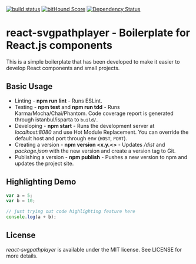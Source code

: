 [![build status](https://secure.travis-ci.org/saschwarz/react-svgpathplayer.png)](http://travis-ci.org/saschwarz/react-svgpathplayer) [![bitHound Score](https://www.bithound.io/github/saschwarz/react-svgpathplayer/badges/score.svg)](https://www.bithound.io/github/saschwarz/react-svgpathplayer) [![Dependency Status](https://david-dm.org/saschwarz/react-svgpathplayer.svg)](https://david-dm.org/saschwarz/react-svgpathplayer)
# react-svgpathplayer - Boilerplate for React.js components

This is a simple boilerplate that has been developed to make it easier to develop React components and small projects.

## Basic Usage

* Linting - **npm run lint** - Runs ESLint.
* Testing - **npm test** and **npm run tdd** - Runs Karma/Mocha/Chai/Phantom. Code coverage report is generated through istanbul/isparta to `build/`.
* Developing - **npm start** - Runs the development server at *localhost:8080* and use Hot Module Replacement. You can override the default host and port through env (`HOST`, `PORT`).
* Creating a version - **npm version <x.y.<>** - Updates */dist* and *package.json* with the new version and create a version tag to Git.
* Publishing a version - **npm publish** - Pushes a new version to npm and updates the project site.

## Highlighting Demo

```js
var a = 5;
var b = 10;

// just trying out code highlighting feature here
console.log(a + b);
```

## License

*react-svgpathplayer* is available under the MIT license. See LICENSE for more details.
